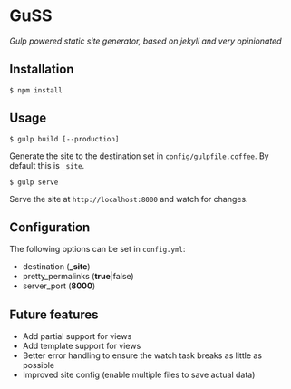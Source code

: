 # GuSS

*Gulp powered static site generator, based on jekyll and very opinionated*

## Installation

```
$ npm install
```

## Usage

```
$ gulp build [--production]
```

Generate the site to the destination set in `config/gulpfile.coffee`. By default this is `_site`.

```
$ gulp serve
```

Serve the site at `http://localhost:8000` and watch for changes.

## Configuration
The following options can be set in `config.yml`:

- destination (**_site**)
- pretty_permalinks (**true**|false)
- server_port (**8000**)

## Future features
- Add partial support for views
- Add template support for views
- Better error handling to ensure the watch task breaks as little as possible
- Improved site config (enable multiple files to save actual data)
